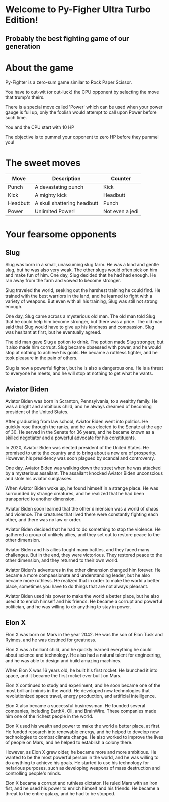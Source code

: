 # Welcome to Py-Figher Ultra Turbo Edition!
## Probably the best fighting game of our generation

# About the game
Py-Fighter is a zero-sum game similar to Rock Paper Scissor.

You have to out-wit (or out-luck) the CPU opponent by selecting the move that trump's theirs.

There is a special move called 'Power' which can be used when your power gauge is full up, only the foolish would attempt to call upon Power before such time.

You and the CPU start with 10 HP

The objective is to pummel your opponent to zero HP before they pummel you!

# The sweet moves

| Move | Description | Counter |
|--- | --- | --- |
| Punch | A devastating punch | Kick |
| Kick | A mighty kick | Headbutt |
| Headbutt | A skull shattering headbutt | Punch |
| Power | Unlimited Power! | Not even a jedi |

# Your fearsome opponents
## Slug
Slug was born in a small, unassuming slug farm. He was a kind and gentle slug, but he was also very weak. The other slugs would often pick on him and make fun of him. One day, Slug decided that he had had enough. He ran away from the farm and vowed to become stronger.

Slug traveled the world, seeking out the harshest training he could find. He trained with the best warriors in the land, and he learned to fight with a variety of weapons. But even with all his training, Slug was still not strong enough.

One day, Slug came across a mysterious old man. The old man told Slug that he could help him become stronger, but there was a price. The old man said that Slug would have to give up his kindness and compassion. Slug was hesitant at first, but he eventually agreed.

The old man gave Slug a potion to drink. The potion made Slug stronger, but it also made him corrupt. Slug became obsessed with power, and he would stop at nothing to achieve his goals. He became a ruthless fighter, and he took pleasure in the pain of others.

Slug is now a powerful fighter, but he is also a dangerous one. He is a threat to everyone he meets, and he will stop at nothing to get what he wants.

## Aviator Biden
Aviator Biden was born in Scranton, Pennsylvania, to a wealthy family. He was a bright and ambitious child, and he always dreamed of becoming president of the United States.

After graduating from law school, Aviator Biden went into politics. He quickly rose through the ranks, and he was elected to the Senate at the age of 30. He served in the Senate for 36 years, and he became known as a skilled negotiator and a powerful advocate for his constituents.

In 2020, Aviator Biden was elected president of the United States. He promised to unite the country and to bring about a new era of prosperity. However, his presidency was soon plagued by scandal and controversy.

One day, Aviator Biden was walking down the street when he was attacked by a mysterious assailant. The assailant knocked Aviator Biden unconscious and stole his aviator sunglasses.

When Aviator Biden woke up, he found himself in a strange place. He was surrounded by strange creatures, and he realized that he had been transported to another dimension.

Aviator Biden soon learned that the other dimension was a world of chaos and violence. The creatures that lived there were constantly fighting each other, and there was no law or order.

Aviator Biden decided that he had to do something to stop the violence. He gathered a group of unlikely allies, and they set out to restore peace to the other dimension.

Aviator Biden and his allies fought many battles, and they faced many challenges. But in the end, they were victorious. They restored peace to the other dimension, and they returned to their own world.

Aviator Biden's adventures in the other dimension changed him forever. He became a more compassionate and understanding leader, but he also became more ruthless. He realized that in order to make the world a better place, sometimes you have to do things that are not always pleasant.

Aviator Biden used his power to make the world a better place, but he also used it to enrich himself and his friends. He became a corrupt and powerful politician, and he was willing to do anything to stay in power.

## Elon X
Elon X was born on Mars in the year 2042. He was the son of Elon Tusk and Ryimes, and he was destined for greatness.

Elon X was a brilliant child, and he quickly learned everything he could about science and technology. He also had a natural talent for engineering, and he was able to design and build amazing machines.

When Elon X was 16 years old, he built his first rocket. He launched it into space, and it became the first rocket ever built on Mars.

Elon X continued to study and experiment, and he soon became one of the most brilliant minds in the world. He developed new technologies that revolutionized space travel, energy production, and artificial intelligence.

Elon X also became a successful businessman. He founded several companies, including EarthX, Oil, and BrainWire. These companies made him one of the richest people in the world.

Elon X used his wealth and power to make the world a better place, at first. He funded research into renewable energy, and he helped to develop new technologies to combat climate change. He also worked to improve the lives of people on Mars, and he helped to establish a colony there.

However, as Elon X grew older, he became more and more ambitious. He wanted to be the most powerful person in the world, and he was willing to do anything to achieve his goals. He started to use his technology for nefarious purposes, such as developing weapons of mass destruction and controlling people's minds.

Elon X became a corrupt and ruthless dictator. He ruled Mars with an iron fist, and he used his power to enrich himself and his friends. He became a threat to the entire galaxy, and he had to be stopped.